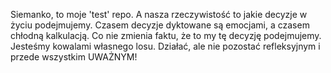 Siemanko, to moje 'test' repo.
A nasza rzeczywistość to jakie decyzje w życiu podejmujemy. Czasem decyzje dyktowane są emocjami, a czasem chłodną kalkulacją.
Co nie zmienia faktu, że to my tę decyzję podejmujemy. Jesteśmy kowalami własnego losu.
Działać, ale nie pozostać refleksyjnym i przede wszystkim UWAŻNYM!

